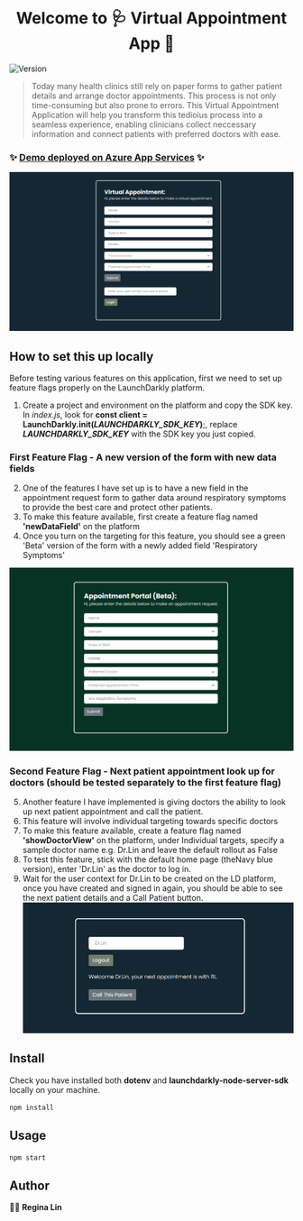 <h1 align="center">Welcome to 🩺 Virtual Appointment App 🏥</h1>
<p>
  <img alt="Version" src="https://img.shields.io/badge/version-0.0.0-blue.svg?cacheSeconds=2592000" />
</p>

> Today many health clinics still rely on paper forms to gather patient details and arrange doctor appointments. This process is not only time-consuming but also prone to errors. This Virtual Appointment Application will help you transform this tedioius process into a seamless experience, enabling clinicians collect neccessary information and connect patients with preferred doctors with ease.

### ✨ [Demo deployed on Azure App Services](https://rl-patientapp.azurewebsites.net/) ✨

![Default Home Page](images/default-homepage.png)

## How to set this up locally

Before testing various features on this application, first we need to set up feature flags properly on the LaunchDarkly platform.

1. Create a project and environment on the platform and copy the SDK key. In _index.js_, look for **const client = LaunchDarkly.init(_LAUNCHDARKLY_SDK_KEY_)**;, replace **_LAUNCHDARKLY_SDK_KEY_** with the SDK key you just copied.

### First Feature Flag - A new version of the form with new data fields

2. One of the features I have set up is to have a new field in the appointment request form to gather data around respiratory symptoms to provide the best care and protect other patients.
3. To make this feature available, first create a feature flag named **'newDataField'** on the platform
4. Once you turn on the targeting for this feature, you should see a green 'Beta' version of the form with a newly added field 'Respiratory Symptoms'

![Default Home Page](images/beta-homepage.png)

### Second Feature Flag - Next patient appointment look up for doctors (should be tested separately to the first feature flag)

5. Another feature I have implemented is giving doctors the ability to look up next patient appointment and call the patient.
6. This feature will involve individual targeting towards specific doctors
7. To make this feature available, create a feature flag named **'showDoctorView'** on the platform, under Individual targets, specify a sample doctor name e.g. Dr.Lin and leave the default rollout as False
8. To test this feature, stick with the default home page (theNavy blue version), enter 'Dr.Lin' as the doctor to log in.
9. Wait for the user context for Dr.Lin to be created on the LD platform, once you have created and signed in again, you should be able to see the next patient details and a Call Patient button.
   ![Default Home Page](images/doctor-view.png)

## Install

Check you have installed both **dotenv** and **launchdarkly-node-server-sdk** locally on your machine.

```sh
npm install
```

## Usage

```sh
npm start
```

## Author

👩‍💻 **Regina Lin**
